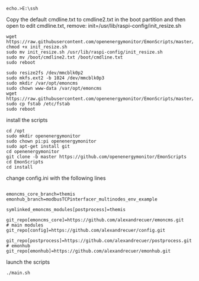 ```
echo.>E:\ssh
```
Copy the default cmdline.txt to cmdline2.txt in the boot partition and then open to edit cmdline.txt, remove: init=/usr/lib/raspi-config/init_resize.sh

```
wget https://raw.githubusercontent.com/openenergymonitor/EmonScripts/master/install/init_resize.sh
chmod +x init_resize.sh
sudo mv init_resize.sh /usr/lib/raspi-config/init_resize.sh
sudo mv /boot/cmdline2.txt /boot/cmdline.txt
sudo reboot

sudo resize2fs /dev/mmcblk0p2
sudo mkfs.ext2 -b 1024 /dev/mmcblk0p3
sudo mkdir /var/opt/emoncms
sudo chown www-data /var/opt/emoncms
wget https://raw.githubusercontent.com/openenergymonitor/EmonScripts/master/defaults/etc/fstab
sudo cp fstab /etc/fstab
sudo reboot
```
install the scripts

```
cd /opt
sudo mkdir openenergymonitor
sudo chown pi:pi openenergymonitor
sudo apt-get install git
cd openenergymonitor
git clone -b master https://github.com/openenergymonitor/EmonScripts
cd EmonScripts
cd install
```

change config.ini with the following lines
```

emoncms_core_branch=themis
emonhub_branch=modbusTCPinterfacer_multinodes_env_example
```
```
symlinked_emoncms_modules[postprocess]=themis
```
```
git_repo[emoncms_core]=https://github.com/alexandrecuer/emoncms.git
# main modules
git_repo[config]=https://github.com/alexandrecuer/config.git
```
```
git_repo[postprocess]=https://github.com/alexandrecuer/postprocess.git
# emonhub
git_repo[emonhub]=https://github.com/alexandrecuer/emonhub.git
```
launch the scripts
```
./main.sh
```
